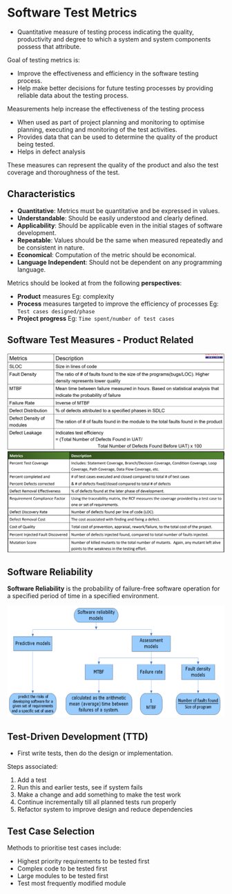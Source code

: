 # Software Test Metrics

- Quantitative measure of testing process indicating the quality, productivity and degree to which a system and system components possess that attribute.

Goal of testing metrics is:

- Improve the effectiveness and efficiency in the software testing process.
- Help make better decisions for future testing processes by providing reliable data about the testing process.

Measurements help increase the effectiveness of the testing process

- When used as part of project planning and monitoring to optimise planning, executing and monitoring of the test activities.
- Provides data that can be used to determine the quality of the product being tested.
- Helps in defect analysis

These measures can represent the quality of the product and also the test coverage and thoroughness of the test.

## Characteristics

- **Quantitative**: Metrics must be quantitative and be expressed in values.
- **Understandable**: Should be easily understood and clearly defined.
- **Applicability**: Should be applicable even in the initial stages of software development.
- **Repeatable**: Values should be the same when measured repeatedly and be consistent in nature.
- **Economical**: Computation of the metric should be economical.
- **Language Independent**: Should not be dependent on any programming language.

Metrics should be looked at from the following **perspectives**:

- **Product** measures Eg: complexity
- **Process** measures targeted to improve the efficiency of processes Eg: `Test cases designed/phase`
- **Project progress** Eg: `Time spent/number of test cases`

## Software Test Measures - Product Related
![Product Related Test Measures](./Images/product-related-measures-1.png)
![Product Related Test Measures 2](./Images/product-measures-2.png)

## Software Reliability

**Software Reliability** is the probability of failure-free software operation for a specified period of time in a specified environment.

![Software Reliability](./Images/software-reliability.png)

## Test-Driven Development (TTD)

- First write tests, then do the design or implementation.

Steps associated: 

1) Add a test
2) Run this and earlier tests, see if system fails
3) Make a change and add something to make the test work
4) Continue incrementally till all planned tests run properly
5) Refactor system to improve design and reduce dependencies

## Test Case Selection

Methods to prioritise test cases include:

- Highest priority requirements to be tested first
- Complex code to be tested first
- Large modules to be tested first
- Test most frequently modified module